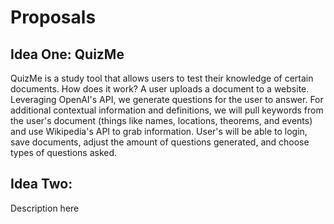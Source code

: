 # Proposals

## Idea One: QuizMe 

QuizMe is a study tool that allows users to test their knowledge of certain documents. How does it work? A user uploads a document to a website. Leveraging OpenAI's API, we generate questions for the user to answer. For additional contextual information and definitions, we will pull keywords from the user's document (things like names, locations, theorems, and events) and use Wikipedia's API to grab information. User's will be able to login, save documents, adjust the amount of questions generated, and choose types of questions asked. 

## Idea Two: 

Description here 
